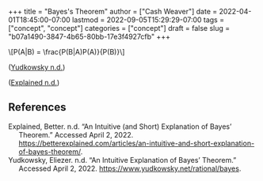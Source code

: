 +++
title = "Bayes's Theorem"
author = ["Cash Weaver"]
date = 2022-04-01T18:45:00-07:00
lastmod = 2022-09-05T15:29:29-07:00
tags = ["concept", "concept"]
categories = ["concept"]
draft = false
slug = "b07a1490-3847-4b65-80bb-17e3f4927cfb"
+++

\\[P(A|B) = \frac{P(B|A)P(A)}{P(B)}\\]

(<a href="#citeproc_bib_item_2">Yudkowsky n.d.</a>)

(<a href="#citeproc_bib_item_1">Explained n.d.</a>)

## References

<style>.csl-entry{text-indent: -1.5em; margin-left: 1.5em;}</style><div class="csl-bib-body">
  <div class="csl-entry"><a id="citeproc_bib_item_1"></a>Explained, Better. n.d. “An Intuitive (and Short) Explanation of Bayes’ Theorem.” Accessed April 2, 2022. <a href="https://betterexplained.com/articles/an-intuitive-and-short-explanation-of-bayes-theorem/">https://betterexplained.com/articles/an-intuitive-and-short-explanation-of-bayes-theorem/</a>.</div>
  <div class="csl-entry"><a id="citeproc_bib_item_2"></a>Yudkowsky, Eliezer. n.d. “An Intuitive Explanation of Bayes’ Theorem.” Accessed April 2, 2022. <a href="https://www.yudkowsky.net/rational/bayes">https://www.yudkowsky.net/rational/bayes</a>.</div>
</div>
